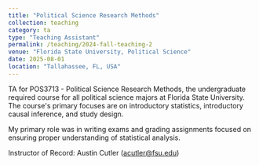 ```yaml
---
title: "Political Science Research Methods"
collection: teaching
category: ta
type: "Teaching Assistant"
permalink: /teaching/2024-fall-teaching-2
venue: "Florida State University, Political Science"
date: 2025-08-01
location: "Tallahassee, FL, USA"
---
```


TA for POS3713 - Political Science Research Methods, the undergraduate required course for all political science majors at Florida State University. The course's primary focuses are on introductory statistics, introductory causal inference, and study design.

My primary role was in writing exams and grading assignments focused on ensuring proper understanding of statistical analysis.

Instructor of Record: Austin Cutler (acutler@fsu.edu)
